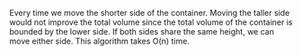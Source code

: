 Every time we move the shorter side of the container. Moving the taller side would not improve the total volume since the total volume of the container is bounded by the lower side. If both sides share the same height, we can move either side. This algorithm takes O(n) time.